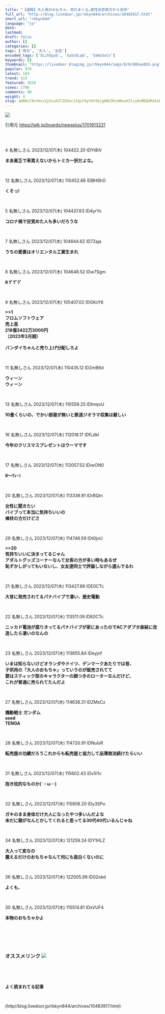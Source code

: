 ```yaml
---
title: "【速報】大人用のおもちゃ、売れまくる…男性女性両方から支持"
full_url: "http://blog.livedoor.jp/rbkyn844/archives/10483917.html"
short_url: "rbkyn844"
language: "ja"
date: 
lastmod: 
draft: false
author: []
categories: []
tags: ['両方', '大人', '女性']
encoded_tags: ['5Lih5pa5', '5aSn5Lq6', '5aWz5oCn']
keywords: []
thumbnail: "https://livedoor.blogimg.jp/rbkyn844/imgs/0/0/006ae855.png"
popular: 974
latest: 193
trend: 513
featured: 1019
views: 1706
comments: 80
weight: 4
slug: aHR0cC8vYmxvZy5saXZlZG9vci5qcC9yYmt5bjg0NC9hcmNoaXZlcy8xMDQ4MzkxNy5odG1s
---
```


![](https://livedoor.blogimg.jp/rbkyn844/imgs/0/0/006ae855.png)

<div><p>引用元 <a href='https//talk.jp/boards/newsplus/1701913221' target='_blank' title=''>https//talk.jp/boards/newsplus/1701913221 </a> </p><br> <br> <p class='res1'>4 名無しさん 2023/12/07(木) 104422.20 IDYt8iV </p> <p class='res2'><b> まあ貧乏で車買えないからトミカ一択だよな。 </b></p><br> <p class='res1'>12 名無しさん 2023/12/07(木) 110452.66 IDBH6hO </p> <p class='res2'><b> くそっ! </b></p><br> <p class='res1'>5 名無しさん 2023/12/07(木) 104437.63 ID4yrYc </p> <p class='res2'><b> コロナ禍で目覚めた人も多いだろうな </b></p><br> <p class='res1'>7 名無しさん 2023/12/07(木) 104644.62 ID72aja </p> <p class='res2'><b> うちの愛妻はオリエンタル工業生まれ </b></p><br> <p class='no-pc'></p> <p class='res1'>8 名無しさん 2023/12/07(木) 104648.52 IDw7Sgm </p> <p class='res2'><b> θ ｳﾞｳﾞｳﾞ </b></p><br> <p class='res1'>9 名無しさん 2023/12/07(木) 105407.02 IDGKcY6 </p> <p class='res2'><b> >>1 <br> フロムソフトウェア <br> 売上高 <br> 218億3422万3000円 <br> （2023年3月期） <br> <br> バンダイちゃんと売り上げ分配しろよ </b></p><br> <p class='res1'>11 名無しさん 2023/12/07(木) 110435.12 ID2mB6d </p> <p class='res2'><b> ウィーン <br> ウィーン </b></p><br> <p class='res1'>13 名無しさん 2023/12/07(木) 110559.25 IDImqvU </p> <p class='res2'><b> 10畳くらいの、でかい部屋が無いと鉄道ジオラマ収集は厳しい </b></p><br> <p class='res1'>16 名無しさん 2023/12/07(木) 112018.17 IDfLdkl </p> <p class='res2'><b> 今年のクリスマスプレゼントはウーマです </b></p><br> <p class='res1'>17 名無しさん 2023/12/07(木) 112057.52 IDiwON0 </p> <p class='res2'><b> θ～ｳｨｰﾝ </b></p><br> <p class='res1'>20 名無しさん 2023/12/07(木) 113339.81 IDrBQtn </p> <p class='res2'><b> 女性に聞きたい <br> バイブって本当に気持ちいいの <br> 棒状の方だけどさ </b></p><br> <p class='res1'>29 名無しさん 2023/12/07(木) 114748.59 IDt0joU </p> <p class='res2'><b> >>20 <br> 気持ちいいに決まってるじゃん <br> アダルトグッズコーナーなんて女客の方が多い時もあるぜ <br> 恥ずかしがってもいないし、女友達同士で評論しながら選んでるわ </b></p><br> <p class='res1'>21 名無しさん 2023/12/07(木) 113427.89 IDE0CTc </p> <p class='res2'><b> 大昔に発売されてるパナバイブで凄い、歴史電動 </b></p><br> <p class='res1'>22 名無しさん 2023/12/07(木) 113511.09 IDE0CTc </p> <p class='res2'><b> ニッカド電池が腐りきってるパナバイブが家にあったのでACアダプタ直結に改造したら凄いのなんの </b></p><br> <p class='res1'>23 名無しさん 2023/12/07(木) 113655.84 IDeyjnf </p> <p class='res2'><b> いまは知らないけどオランダやドイツ、デンマークあたりでは昔、 <br> 子供用の「大人のおもちゃ」っていうのが販売されてて <br> 要はスティック型のキャラクターの顔つきのローターなんだけど、 <br> これが普通に売られてたんだよ </b></p><br> <p class='res1'>27 名無しさん 2023/12/07(木) 114638.31 IDZMsCz </p> <p class='res2'><b> 機動戦士 ガンダム <br> seed <br> TENGA </b></p><br> <p class='res1'>28 名無しさん 2023/12/07(木) 114720.91 IDNuIsR </p> <p class='res2'><b> 転売屋の功績だろうこれからも転売屋と協力して品薄商法続けたらいい </b></p><br> <p class='res1'>31 名無しさん 2023/12/07(木) 115602.43 IDv5l1c </p> <p class='res2'><b> 抱き枕的なものか(´・ω・) </b></p><br> <p class='res1'>32 名無しさん 2023/12/07(木) 115908.20 IDy3SPo </p> <p class='res2'><b> ガキのまま身体だけ大人になったやつ多いんだよな <br> 未だに親がなんとかしてくれると思ってる30代40代いるんじゃね </b></p><br> <p class='res1'>34 名無しさん 2023/12/07(木) 121259.24 IDY1HLZ </p> <p class='res2'><b> 大人って変なの <br> 震えるだけのおもちゃなんて何にも面白くないのに </b></p><br> <p class='res1'>36 名無しさん 2023/12/07(木) 122005.99 ID02okd </p> <p class='res2'><b> よくも、 </b></p><br> <p class='res1'>30 名無しさん 2023/12/07(木) 115514.81 IDsVUF4 </p> <p class='res2'><b> 本物のおもちゃかよ </b></p><br> <p id='5077e33f033c4e934bb013c7c4eb8bbd'> </p><br> <br> <p class='no-pc'></p> <h3 class='linkh'>オススメリンク <img src='http//blog.livedoor.jp/rbkyn844/ftp/fusagikom-fikergh.png'></h3> <p class='link2'> </p><br> <p class='no-pc'></p> <p class='no-pc'><br><p><b>よく読まれてる記事</b></p><br></p> </div>

(http//blog.livedoor.jp/rbkyn844/archives/10483917.html)
